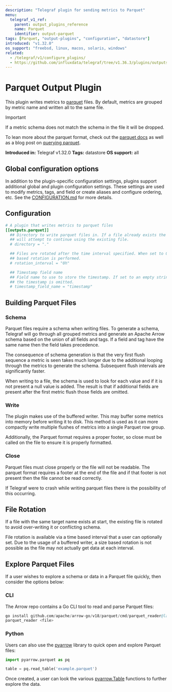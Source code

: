 ```yaml
---
description: "Telegraf plugin for sending metrics to Parquet"
menu:
  telegraf_v1_ref:
    parent: output_plugins_reference
    name: Parquet
    identifier: output-parquet
tags: [Parquet, "output-plugins", "configuration", "datastore"]
introduced: "v1.32.0"
os_support: "freebsd, linux, macos, solaris, windows"
related:
  - /telegraf/v1/configure_plugins/
  - https://github.com/influxdata/telegraf/tree/v1.36.3/plugins/outputs/parquet/README.md, Parquet Plugin Source
---
```


# Parquet Output Plugin

This plugin writes metrics to [parquet](https://parquet.apache.org) files. By default, metrics are
grouped by metric name and written all to the same file.

> [!IMPORTANT]
> If a metric schema does not match the schema in the file it will be dropped.

To lean more about the parquet format, check out the [parquet docs](https://parquet.apache.org/docs/) as
well as a blog post on [querying parquet](https://www.influxdata.com/blog/querying-parquet-millisecond-latency/).

**Introduced in:** Telegraf v1.32.0
**Tags:** datastore
**OS support:** all

[parquet]: https://parquet.apache.org
[docs]: https://parquet.apache.org/docs/
[querying]: https://www.influxdata.com/blog/querying-parquet-millisecond-latency/

## Global configuration options <!-- @/docs/includes/plugin_config.md -->

In addition to the plugin-specific configuration settings, plugins support
additional global and plugin configuration settings. These settings are used to
modify metrics, tags, and field or create aliases and configure ordering, etc.
See the [CONFIGURATION.md](/telegraf/v1/configuration/#plugins) for more details.

[CONFIGURATION.md]: ../../../docs/CONFIGURATION.md#plugins

## Configuration

```toml @sample.conf
# A plugin that writes metrics to parquet files
[[outputs.parquet]]
  ## Directory to write parquet files in. If a file already exists the output
  ## will attempt to continue using the existing file.
  # directory = "."

  ## Files are rotated after the time interval specified. When set to 0 no time
  ## based rotation is performed.
  # rotation_interval = "0h"

  ## Timestamp field name
  ## Field name to use to store the timestamp. If set to an empty string, then
  ## the timestamp is omitted.
  # timestamp_field_name = "timestamp"
```

## Building Parquet Files

### Schema

Parquet files require a schema when writing files. To generate a schema,
Telegraf will go through all grouped metrics and generate an Apache Arrow schema
based on the union of all fields and tags. If a field and tag have the same name
then the field takes precedence.

The consequence of schema generation is that the very first flush sequence a
metric is seen takes much longer due to the additional looping through the
metrics to generate the schema. Subsequent flush intervals are significantly
faster.

When writing to a file, the schema is used to look for each value and if it is
not present a null value is added. The result is that if additional fields are
present after the first metric flush those fields are omitted.

### Write

The plugin makes use of the buffered writer. This may buffer some metrics into
memory before writing it to disk. This method is used as it can more compactly
write multiple flushes of metrics into a single Parquet row group.

Additionally, the Parquet format requires a proper footer, so close must be
called on the file to ensure it is properly formatted.

### Close

Parquet files must close properly or the file will not be readable. The parquet
format requires a footer at the end of the file and if that footer is not
present then the file cannot be read correctly.

If Telegraf were to crash while writing parquet files there is the possibility
of this occurring.

## File Rotation

If a file with the same target name exists at start, the existing file is
rotated to avoid over-writing it or conflicting schema.

File rotation is available via a time based interval that a user can optionally
set. Due to the usage of a buffered writer, a size based rotation is not
possible as the file may not actually get data at each interval.

## Explore Parquet Files

If a user wishes to explore a schema or data in a Parquet file quickly, then
consider the options below:

### CLI

The Arrow repo contains a Go CLI tool to read and parse Parquet files:

```s
go install github.com/apache/arrow-go/v18/parquet/cmd/parquet_reader@latest
parquet_reader <file>
```

### Python

Users can also use the [pyarrow](https://arrow.apache.org/docs/python/generated/pyarrow.parquet.read_table.html) library to quick open and explore Parquet
files:

```python
import pyarrow.parquet as pq

table = pq.read_table('example.parquet')
```

Once created, a user can look the various [pyarrow.Table](https://arrow.apache.org/docs/python/generated/pyarrow.Table.html#pyarrow.Table) functions to further
explore the data.

[pyarrow]: https://arrow.apache.org/docs/python/generated/pyarrow.parquet.read_table.html
[pyarrow.Table]: https://arrow.apache.org/docs/python/generated/pyarrow.Table.html#pyarrow.Table
